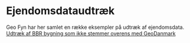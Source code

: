 # Ejendomsdataudtræk
Geo Fyn har her samlet en række eksempler på udtræk af ejendomsdata.
[Udtræk af BBR bygning som ikke stemmer overens med GeoDanmark](x.txt)
